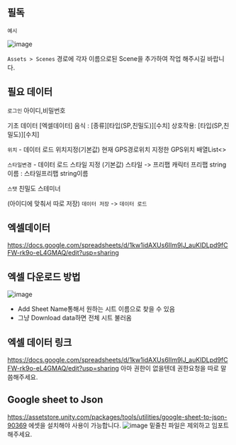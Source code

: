 ## 필독

`예시`

![image](https://user-images.githubusercontent.com/86601932/130741073-d8449320-a424-40a4-8dbf-a49e030c3050.png)

`Assets > Scenes` 경로에 각자 이름으로된 Scene을 추가하여 작업 해주시길 바랍니다.




## 필요 데이터

`로그인`
아이디,비밀번호

기초 데이터 [엑셀데이터]
음식 : [종류][타입(SP,친밀도)][수치]
상호작용: [타입(SP,친밀도)][수치]

`위치` - 데이터 로드 위치지정(기본값)
현재 GPS경로위치
지정한 GPS위치 배열List<>

`스타일변경` - 데이터 로드 스타일 지정 (기본값)
스타일 -> 프리팹
캐릭터 프리팹 string이름 : 스타일프리팹 string이름

`스탯`
친밀도
스테미너

(아이디에 맞춰서 따로 저장)
`데이터 저장` -> `데이터 로드`
## 엑셀데이터
https://docs.google.com/spreadsheets/d/1kw1idAXUs6IIm9lJ_auKIDLpd9fCFW-rk9o-eL4GMAQ/edit?usp=sharing
## 엑셀 다운로드 방법
![image](https://user-images.githubusercontent.com/33707494/131534324-45d92cbc-b021-4ccc-98c7-f770b59f76f1.png)

- Add Sheet Name통해서 원하는 시트 이름으로 찾을 수 있음
- 그냥 Download data하면 전체 시트 불러옴


## 엑셀 데이터 링크
https://docs.google.com/spreadsheets/d/1kw1idAXUs6IIm9lJ_auKIDLpd9fCFW-rk9o-eL4GMAQ/edit?usp=sharing
아마 권한이 없을텐데 권한요청을 따로 말씀해주세요.

## Google sheet to Json
https://assetstore.unity.com/packages/tools/utilities/google-sheet-to-json-90369
에셋을 설치해야 사용이 가능합니다.
![image](https://user-images.githubusercontent.com/33707494/131981668-87ffe6a3-2342-48a5-a4d9-ffc78cb092db.png)
밑줄친 파일은 제외하고 임포트 해주세요.
